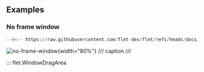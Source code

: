 ## Examples

### No frame window

```python
--8<-- https://raw.githubusercontent.com/flet-dev/flet/refs/heads/docs/sdk/python/examples/python/controls/window-drag-area/no-frame-window.py
```

![no-frame-window](https://raw.githubusercontent.com/flet-dev/flet/docs/sdk/python/examples/python/controls/window-drag-area/media/no-frame-window.gif){width="80%"}
/// caption
///

::: flet.WindowDragArea
